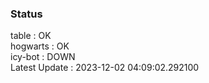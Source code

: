 ### Status


table : OK  
hogwarts : OK  
icy-bot : DOWN  
Latest Update : 2023-12-02 04:09:02.292100
